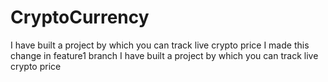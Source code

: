 # CryptoCurrency

I have built a project by which you can track live crypto price
I made this change in feature1 branch
I have built a project by which you can track live crypto price


